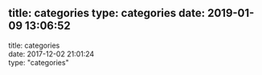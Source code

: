 title: categories
type: categories
date: 2019-01-09 13:06:52
---
title: categories  
date: 2017-12-02 21:01:24  
type: "categories"  

